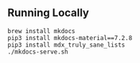 ## Running Locally

```
brew install mkdocs
pip3 install mkdocs-material==7.2.8
pip3 install mdx_truly_sane_lists
./mkdocs-serve.sh
```
